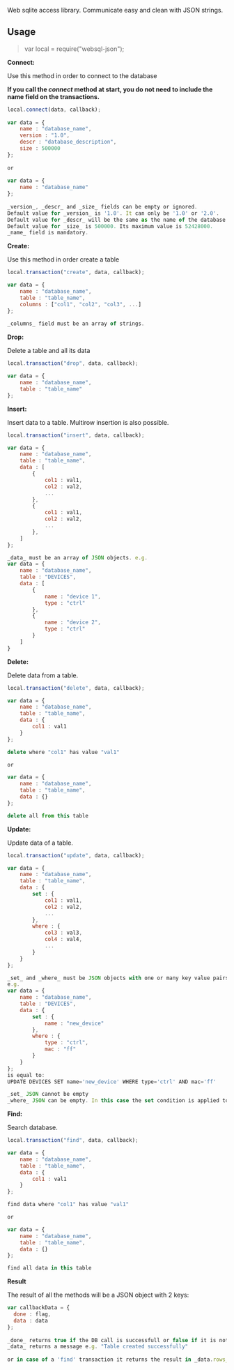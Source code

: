 Web sqlite access library. Communicate easy and clean with JSON strings.
    
## Usage
 
> var local = require("websql-json");
 
**Connect:**

Use this method in order to connect to the database

**If you call the _connect_ method at start, 
you do not need to include the name field on the transactions.**
 
```javascript
local.connect(data, callback);
 
var data = {
    name : "database_name",
    version : "1.0",
    descr : "database_description",
    size : 500000
};
 
or
 
var data = {
    name : "database_name"
};
 
_version_, _descr_ and _size_ fields can be empty or ignored.
Default value for _version_ is '1.0'. It can only be '1.0' or '2.0'.
Default value for _descr_ will be the same as the name of the database.
Default value for _size_ is 500000. Its maximum value is 52428000.
_name_ field is mandatory.
```

**Create:**

Use this method in order create a table

```javascript
local.transaction("create", data, callback);  

var data = {
    name : "database_name",
    table : "table_name",
    columns : ["col1", "col2", "col3", ...]
};
    
_columns_ field must be an array of strings.
```

**Drop:**

Delete a table and all its data
 
```javascript
local.transaction("drop", data, callback);  

var data = {
    name : "database_name",
    table : "table_name"
};
```

**Insert:**

Insert data to a table. Multirow insertion is also possible.

```javascript
local.transaction("insert", data, callback);    

var data = {
    name : "database_name",
    table : "table_name",
    data : [
        {
            col1 : val1,
            col2 : val2,
            ...
        },
        {
            col1 : val1,
            col2 : val2,
            ...
        },
    ]  
};

_data_ must be an array of JSON objects. e.g.
var data = {
    name : "database_name",
    table : "DEVICES",
    data : [
        {
            name : "device 1",
            type : "ctrl"
        },
        {
            name : "device 2",
            type : "ctrl"
        }
    ]
}
```

**Delete:**

Delete data from a table.

```javascript
local.transaction("delete", data, callback);

var data = {
    name : "database_name",
    table : "table_name",
    data : {
        col1 : val1
    }
};

delete where "col1" has value "val1"

or

var data = {
    name : "database_name",
    table : "table_name",
    data : {}
};

delete all from this table
```

**Update:**

Update data of a table.

```javascript
local.transaction("update", data, callback);

var data = {
    name : "database_name",
    table : "table_name",
    data : {
        set : {
            col1 : val1,
            col2 : val2,
            ...
        },
        where : {
            col3 : val3,
            col4 : val4,
            ...
        }
    }
};

_set_ and _where_ must be JSON objects with one or many key value pairs
e.g.
var data = {
    name : "database_name",
    table : "DEVICES",
    data : {
        set : {
            name : "new_device"
        },
        where : {
            type : "ctrl",
            mac : "ff"
        }
    }
};
is equal to:
UPDATE DEVICES SET name='new_device' WHERE type='ctrl' AND mac='ff'

_set_ JSON cannot be empty
_where_ JSON can be empty. In this case the set condition is applied to all rows of the table.
```

**Find:**

Search database.
```javascript
local.transaction("find", data, callback);

var data = {
    name : "database_name",
    table : "table_name",
    data : {
        col1 : val1
    }
};

find data where "col1" has value "val1"

or

var data = {
    name : "database_name",
    table : "table_name",
    data : {}
};

find all data in this table
```

**Result**

The result of all the methods will be a JSON object with 2 keys:

```javascript
var callbackData = {
  done : flag,
  data : data
};
    
_done_ returns true if the DB call is successfull or false if it is not
_data_ returns a message e.g. "Table created successfully" 
    
or in case of a 'find' transaction it returns the result in _data.rows_ array
```